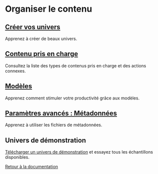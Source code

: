 # Organiser le contenu

## [Créer vos univers](create_universes.md)
Apprenez à créer de beaux univers.

## [Contenu pris en charge](supported_content/index.md)
Consultez la liste des types de contenus pris en charge et des actions connexes.

## [Modèles](supported_content/templates.md)
Apprenez comment stimuler votre productivité grâce aux modèles.

## [Paramètres avancés : Métadonnées](advanced_setting.md)
Apprenez à utiliser les fichiers de métadonnées.

## Univers de démonstration

[Télécharger un univers de démonstration](http://doc.compositeurdigital.com/UX/en/organise_content/Demo-Universe.zip) et essayez tous les échantillons disponibles.

<!--
## [Configuration avancée](advanced_configuration)
## [Déployer et partager l'univers](deploy_share_universe.md)-->


[Retour à la documentation](../index.md)
